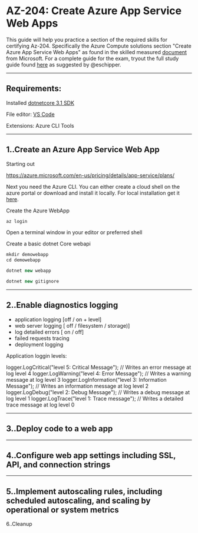 
AZ-204: Create Azure App Service Web Apps
=====================================

This guide will help you practice a section of the required skills for certifying Az-204. Specifically the Azure Compute solutions section "Create Azure App Service Web Apps" as found in the skilled measured [document](https://docs.microsoft.com/en-us/learn/certifications/exams/az-204) from Microsoft. For a complete guide for the exam, tryout the full study guide found [here](https://www.thomasmaurer.ch/2020/03/az-204-study-guide-developing-solutions-for-microsoft-azure/) as suggested by @eschipper.

---------------------------
Requirements:
---------------------

Installed [dotnetcore 3.1 SDK](https://dotnet.microsoft.com/download/dotnet-core/3.1)


File editor: [VS Code](https://code.visualstudio.com/)

Extensions: Azure CLI Tools

---------------------
1..Create an Azure App Service Web App
---------------------


Starting out




https://azure.microsoft.com/en-us/pricing/details/app-service/plans/




Next you need the Azure CLI. You can either create a cloud shell on the azure portal or download and install it locally. For local installation get it [here](https://docs.microsoft.com/en-us/cli/azure/install-azure-cli-windows?view=azure-cli-latest&tabs=azure-cli). 



Create the Azure WebApp
```C#
az login 

```





Open a terminal window in your editor or preferred shell

Create a basic dotnet Core webapi

```C#
mkdir demowebapp
cd demowebapp

dotnet new webapp

dotnet new gitignore
```

---------------------
2..Enable diagnostics logging
---------------------

- application logging [off / on + level]
- web server logging [ off  / filesystem / storage)]
- log detailed errors [ on / off]
- failed requests tracing 
- deployment logging

Application loggin levels:

logger.LogCritical("level 5: Critical Message"); // Writes an error message at log level 4
logger.LogWarning("level 4: Error Message"); // Writes a warning message at log level 3
logger.LogInformation("level 3: Information Message"); // Writes an information message at log level 2
logger.LogDebug("level 2: Debug Message"); // Writes a debug message at log level 1
logger.LogTrace("level 1: Trace message"); // Writes a detailed trace message at log level 0


---------------------
3..Deploy code to a web app
---------------------

---------------------
4..Configure web app settings including SSL, API, and connection strings
---------------------


---------------------
5..Implement autoscaling rules, including scheduled autoscaling, and scaling by operational or system metrics
---------------------



















6..Cleanup

